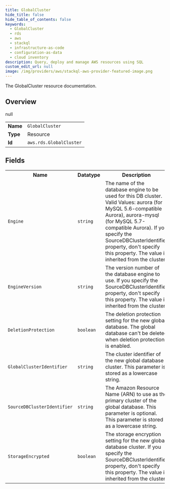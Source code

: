 ```yaml
---
title: GlobalCluster
hide_title: false
hide_table_of_contents: false
keywords:
  - GlobalCluster
  - rds
  - aws
  - stackql
  - infrastructure-as-code
  - configuration-as-data
  - cloud inventory
description: Query, deploy and manage AWS resources using SQL
custom_edit_url: null
image: /img/providers/aws/stackql-aws-provider-featured-image.png
---
```

The GlobalCluster resource documentation.

## Overview
<table><tbody>
<tr><td><b>Name</b></td><td><code>GlobalCluster</code></td></tr>
<tr><td><b>Type</b></td><td>Resource</td></tr>
null
<tr><td><b>Id</b></td><td><code>aws.rds.GlobalCluster</code></td></tr>
</tbody></table>

## Fields
<table><tbody>
<tr><th>Name</th><th>Datatype</th><th>Description</th></tr>
<tr><td><code>Engine</code></td><td><code>string</code></td><td>The name of the database engine to be used for this DB cluster. Valid Values: aurora (for MySQL 5.6-compatible Aurora), aurora-mysql (for MySQL 5.7-compatible Aurora).
If you specify the SourceDBClusterIdentifier property, don't specify this property. The value is inherited from the cluster.</td></tr><tr><td><code>EngineVersion</code></td><td><code>string</code></td><td>The version number of the database engine to use. If you specify the SourceDBClusterIdentifier property, don't specify this property. The value is inherited from the cluster.</td></tr><tr><td><code>DeletionProtection</code></td><td><code>boolean</code></td><td>The deletion protection setting for the new global database. The global database can't be deleted when deletion protection is enabled.</td></tr><tr><td><code>GlobalClusterIdentifier</code></td><td><code>string</code></td><td>The cluster identifier of the new global database cluster. This parameter is stored as a lowercase string.</td></tr><tr><td><code>SourceDBClusterIdentifier</code></td><td><code>string</code></td><td>The Amazon Resource Name (ARN) to use as the primary cluster of the global database. This parameter is optional. This parameter is stored as a lowercase string.</td></tr><tr><td><code>StorageEncrypted</code></td><td><code>boolean</code></td><td> The storage encryption setting for the new global database cluster.
If you specify the SourceDBClusterIdentifier property, don't specify this property. The value is inherited from the cluster.</td></tr>
</tbody></table>